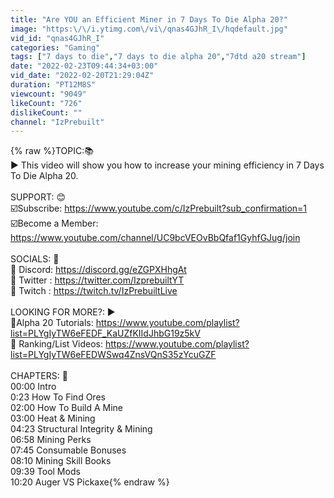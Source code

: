 ```yaml
---
title: "Are YOU an Efficient Miner in 7 Days To Die Alpha 20?"
image: "https:\/\/i.ytimg.com\/vi\/qnas4GJhR_I\/hqdefault.jpg"
vid_id: "qnas4GJhR_I"
categories: "Gaming"
tags: ["7 days to die","7 days to die alpha 20","7dtd a20 stream"]
date: "2022-02-23T09:44:34+03:00"
vid_date: "2022-02-20T21:29:04Z"
duration: "PT12M8S"
viewcount: "9049"
likeCount: "726"
dislikeCount: ""
channel: "IzPrebuilt"
---
```

{% raw %}TOPIC:📚<br />     ► This video will show you how to increase your mining efficiency in 7 Days To Die Alpha 20.<br /><br />SUPPORT: 😊<br />      ☑️Subscribe: <a rel="nofollow" target="blank" href="https://www.youtube.com/c/IzPrebuilt?sub_confirmation=1">https://www.youtube.com/c/IzPrebuilt?sub_confirmation=1</a><br />      ☑️Become a Member: <a rel="nofollow" target="blank" href="https://www.youtube.com/channel/UC9bcVEOvBbQfaf1GyhfGJug/join">https://www.youtube.com/channel/UC9bcVEOvBbQfaf1GyhfGJug/join</a><br />      <br />SOCIALS: 💬<br />     💙 Discord: <a rel="nofollow" target="blank" href="https://discord.gg/eZGPXHhgAt">https://discord.gg/eZGPXHhgAt</a><br />     💙 Twitter : <a rel="nofollow" target="blank" href="https://twitter.com/IzprebuiltYT">https://twitter.com/IzprebuiltYT</a><br />     💙 Twitch : <a rel="nofollow" target="blank" href="https://twitch.tv/IzPrebuiltLive">https://twitch.tv/IzPrebuiltLive</a><br /><br />LOOKING FOR MORE?: ▶<br />     💪Alpha 20 Tutorials: <a rel="nofollow" target="blank" href="https://www.youtube.com/playlist?list=PLYgIyTW6eFEDF_KaUZfKIIdJhbG19z5kV">https://www.youtube.com/playlist?list=PLYgIyTW6eFEDF_KaUZfKIIdJhbG19z5kV</a><br />     🔢 Ranking/List Videos: <a rel="nofollow" target="blank" href="https://www.youtube.com/playlist?list=PLYgIyTW6eFEDWSwq4ZnsVQnS35zYcuGZF">https://www.youtube.com/playlist?list=PLYgIyTW6eFEDWSwq4ZnsVQnS35zYcuGZF</a><br /><br />CHAPTERS: 📔<br />00:00 Intro<br />0:23 How To Find Ores <br />02:00 How To Build A Mine<br />03:00 Heat &amp; Mining<br />04:23 Structural Integrity &amp; Mining<br />06:58 Mining Perks<br />07:45 Consumable Bonuses<br />08:10 Mining Skill Books<br />09:39 Tool Mods<br />10:20 Auger VS Pickaxe{% endraw %}
